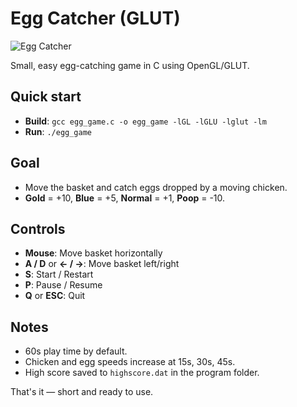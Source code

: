 # Egg Catcher (GLUT)

![Egg Catcher](https://github.com/user-attachments/assets/e8544ab5-f0fb-44dc-8991-dfcb1eac5cbf)

Small, easy egg-catching game in C using OpenGL/GLUT.

## Quick start
- **Build**: `gcc egg_game.c -o egg_game -lGL -lGLU -lglut -lm`
- **Run**: `./egg_game`

## Goal
- Move the basket and catch eggs dropped by a moving chicken.
- **Gold** = +10, **Blue** = +5, **Normal** = +1, **Poop** = -10.

## Controls
- **Mouse**: Move basket horizontally
- **A / D** or **← / →**: Move basket left/right
- **S**: Start / Restart
- **P**: Pause / Resume
- **Q** or **ESC**: Quit

## Notes
- 60s play time by default.
- Chicken and egg speeds increase at 15s, 30s, 45s.
- High score saved to `highscore.dat` in the program folder.

That's it — short and ready to use.

